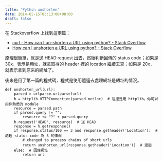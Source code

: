 ```yaml
---
title: 'Python unshorten'
date: 2014-05-15T03:13:00+08:00
draft: false
---
```

在 Stackoverflow 上找到這兩篇：
 * [curl - How can I un-shorten a URL using python? - Stack Overflow](https://stackoverflow.com/questions/7153096/how-can-i-un-shorten-a-url-using-python "curl - How can I un-shorten a URL using python? - Stack Overflow")
 * [How can I unshorten a URL using python? - Stack Overflow](https://stackoverflow.com/questions/4201062/how-can-i-unshorten-a-url-using-python "How can I unshorten a URL using python? - Stack Overflow")
 
原理很簡單，就是送 HEAD request 出去，然後判斷回傳的 status code；如果是 30x，表示是轉址，就拿取得的 header 裡的 location 繼續去查；如果是 20x，就表示拿到原來的網址了。

後來是用了第一篇的程式碼，程式是使用遞迴去處理網址是轉址的情況。
```
def unshorten_url(url):
    parsed = urlparse.urlparse(url)
    h = httplib.HTTPConnection(parsed.netloc)  # 這邊是用 httplib，你可以用你熟悉的 module
    resource = parsed.path
    if parsed.query != "":
        resource += "?" + parsed.query
    h.request('HEAD', resource)  # 送 HEAD
    response = h.getresponse()
    if response.status/100 == 3 and response.getheader('Location'):  # 處理 status code 為 3 的情況
        # changed to process chains of short urls
        return unshorten_url(response.getheader('Location'))  # 遞迴
    else:  # 回傳網址
        return url
```
